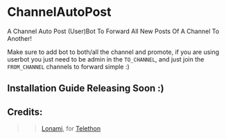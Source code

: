 # ChannelAutoPost
A Channel Auto Post (User)Bot To Forward All New Posts Of A Channel To Another!

Make sure to add bot to both/all the channel and promote, if you are using userbot you
just need to be admin in the `TO_CHANNEL`, and just join the `FROM_CHANNEL` channels to forward simple :)

## Installation Guide Releasing Soon :)

## Credits:
>> [Lonami](https://github.com/LonamiWebs), for [Telethon](https://github.com/LonamiWebs/Telethon)
